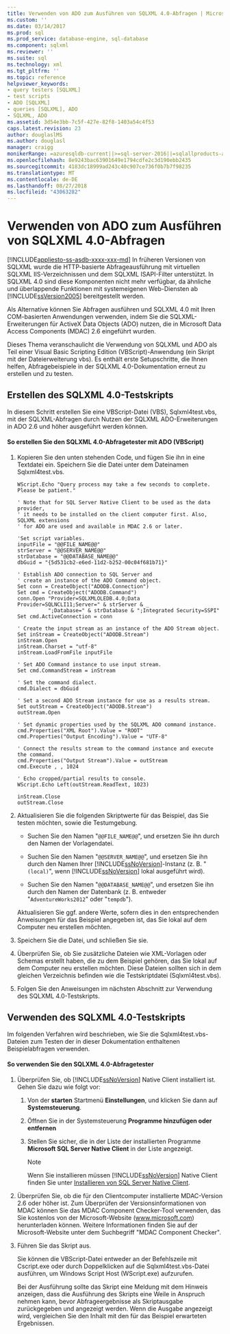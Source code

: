 ```yaml
---
title: Verwenden von ADO zum Ausführen von SQLXML 4.0-Abfragen | Microsoft-Dokumentation
ms.custom: ''
ms.date: 03/14/2017
ms.prod: sql
ms.prod_service: database-engine, sql-database
ms.component: sqlxml
ms.reviewer: ''
ms.suite: sql
ms.technology: xml
ms.tgt_pltfrm: ''
ms.topic: reference
helpviewer_keywords:
- query testers [SQLXML]
- test scripts
- ADO [SQLXML]
- queries [SQLXML], ADO
- SQLXML, ADO
ms.assetid: 3d54e3bb-7c5f-427e-82f8-1403a54c4f53
caps.latest.revision: 23
author: douglaslMS
ms.author: douglasl
manager: craigg
monikerRange: =azuresqldb-current||>=sql-server-2016||=sqlallproducts-allversions||>=sql-server-linux-2017||=azuresqldb-mi-current
ms.openlocfilehash: 8e9243bac63901649e1794cdfe2c3d190ebb2435
ms.sourcegitcommit: 4183dc18999ad243c40c907ce736f0b7b7f98235
ms.translationtype: MT
ms.contentlocale: de-DE
ms.lasthandoff: 08/27/2018
ms.locfileid: "43063282"
---
```

# <a name="using-ado-to-execute-sqlxml-40-queries"></a>Verwenden von ADO zum Ausführen von SQLXML 4.0-Abfragen
[!INCLUDE[appliesto-ss-asdb-xxxx-xxx-md](../../includes/appliesto-ss-asdb-xxxx-xxx-md.md)]
  In früheren Versionen von SQLXML wurde die HTTP-basierte Abfrageausführung mit virtuellen SQLXML IIS-Verzeichnissen und dem SQLXML ISAPI-Filter unterstützt. In SQLXML 4.0 sind diese Komponenten nicht mehr verfügbar, da ähnliche und überlappende Funktionen mit systemeigenen Web-Diensten ab [!INCLUDE[ssVersion2005](../../includes/ssversion2005-md.md)] bereitgestellt werden.  
  
 Als Alternative können Sie Abfragen ausführen und SQLXML 4.0 mit Ihren COM-basierten Anwendungen verwenden, indem Sie die SQLXML-Erweiterungen für ActiveX Data Objects (ADO) nutzen, die in Microsoft Data Access Components (MDAC) 2.6 eingeführt wurden.  
  
 Dieses Thema veranschaulicht die Verwendung von SQLXML und ADO als Teil einer Visual Basic Scripting Edition (VBScript)-Anwendung (ein Skript mit der Dateierweiterung vbs). Es enthält erste Setupschritte, die Ihnen helfen, Abfragebeispiele in der SQLXML 4.0-Dokumentation erneut zu erstellen und zu testen.  
  
## <a name="creating-the-sqlxml-40-test-script"></a>Erstellen des SQLXML 4.0-Testskripts  
 In diesem Schritt erstellen Sie eine VBScript-Datei (VBS), Sqlxml4test.vbs, mit der SQLXML-Abfragen durch Nutzen der SQLXML ADO-Erweiterungen in ADO 2.6 und höher ausgeführt werden können.  
  
#### <a name="to-create-the-sqlxml-40-query-tester-using-ado-vbscript"></a>So erstellen Sie den SQLXML 4.0-Abfragetester mit ADO (VBScript)  
  
1.  Kopieren Sie den unten stehenden Code, und fügen Sie ihn in eine Textdatei ein. Speichern Sie die Datei unter dem Dateinamen Sqlxml4test.vbs.  
  
    ```  
    WScript.Echo "Query process may take a few seconds to complete. Please be patient."  
  
    ' Note that for SQL Server Native Client to be used as the data provider,  
    ' it needs to be installed on the client computer first. Also, SQLXML extensions   
    ' for ADO are used and available in MDAC 2.6 or later.  
  
    'Set script variables.  
    inputFile = "@@FILE_NAME@@"  
    strServer = "@@SERVER_NAME@@"  
    strDatabase = "@@DATABASE_NAME@@"  
    dbGuid = "{5d531cb2-e6ed-11d2-b252-00c04f681b71}"  
  
    ' Establish ADO connection to SQL Server and   
    ' create an instance of the ADO Command object.  
    Set conn = CreateObject("ADODB.Connection")  
    Set cmd = CreateObject("ADODB.Command")  
    conn.Open "Provider=SQLXMLOLEDB.4.0;Data Provider=SQLNCLI11;Server=" & strServer & _  
              ";Database=" & strDatabase & ";Integrated Security=SSPI"  
    Set cmd.ActiveConnection = conn  
  
    ' Create the input stream as an instance of the ADO Stream object.  
    Set inStream = CreateObject("ADODB.Stream")  
    inStream.Open  
    inStream.Charset = "utf-8"  
    inStream.LoadFromFile inputFile  
  
    ' Set ADO Command instance to use input stream.  
    Set cmd.CommandStream = inStream  
  
    ' Set the command dialect.  
    cmd.Dialect = dbGuid  
  
    ' Set a second ADO Stream instance for use as a results stream.   
    Set outStream = CreateObject("ADODB.Stream")  
    outStream.Open  
  
    ' Set dynamic properties used by the SQLXML ADO command instance.   
    cmd.Properties("XML Root").Value = "ROOT"  
    cmd.Properties("Output Encoding").Value = "UTF-8"  
  
    ' Connect the results stream to the command instance and execute the command.  
    cmd.Properties("Output Stream").Value = outStream  
    cmd.Execute , , 1024  
  
    ' Echo cropped/partial results to console.  
    WScript.Echo Left(outStream.ReadText, 1023)  
  
    inStream.Close  
    outStream.Close  
    ```  
  
2.  Aktualisieren Sie die folgenden Skriptwerte für das Beispiel, das Sie testen möchten, sowie die Testumgebung.  
  
    -   Suchen Sie den Namen "`@@FILE_NAME@@`", und ersetzen Sie ihn durch den Namen der Vorlagendatei.  
  
    -   Suchen Sie den Namen "`@@SERVER_NAME@@`", und ersetzen Sie ihn durch den Namen Ihrer [!INCLUDE[ssNoVersion](../../includes/ssnoversion-md.md)]-Instanz (z. B. "`(local)`", wenn [!INCLUDE[ssNoVersion](../../includes/ssnoversion-md.md)] lokal ausgeführt wird).  
  
    -   Suchen Sie den Namen "`@@DATABASE_NAME@@`", und ersetzen Sie ihn durch den Namen der Datenbank (z. B. entweder "`AdventureWorks2012`" oder "`tempdb`").  
  
     Aktualisieren Sie ggf. andere Werte, sofern dies in den entsprechenden Anweisungen für das Beispiel angegeben ist, das Sie lokal auf dem Computer neu erstellen möchten.  
  
3.  Speichern Sie die Datei, und schließen Sie sie.  
  
4.  Überprüfen Sie, ob Sie zusätzliche Dateien wie XML-Vorlagen oder Schemas erstellt haben, die zu dem Beispiel gehören, das Sie lokal auf dem Computer neu erstellen möchten. Diese Dateien sollten sich in dem gleichen Verzeichnis befinden wie die Testskriptdatei (Sqlxml4test.vbs).  
  
5.  Folgen Sie den Anweisungen im nächsten Abschnitt zur Verwendung des SQLXML 4.0-Testskripts.  
  
## <a name="using-the-sqlxml-40-test-script"></a>Verwenden des SQLXML 4.0-Testskripts  
 Im folgenden Verfahren wird beschrieben, wie Sie die Sqlxml4test.vbs-Dateien zum Testen der in dieser Dokumentation enthaltenen Beispielabfragen verwenden.  
  
#### <a name="to-use-the-sqlxml-40-query-tester"></a>So verwenden Sie den SQLXML 4.0-Abfragetester  
  
1.  Überprüfen Sie, ob [!INCLUDE[ssNoVersion](../../includes/ssnoversion-md.md)] Native Client installiert ist. Gehen Sie dazu wie folgt vor:  
  
    1.  Von der **starten** Startmenü **Einstellungen**, und klicken Sie dann auf **Systemsteuerung**.  
  
    2.  Öffnen Sie in der Systemsteuerung **Programme hinzufügen oder entfernen**  
  
    3.  Stellen Sie sicher, die in der Liste der installierten Programme **Microsoft SQL Server Native Client** in der Liste angezeigt.  
  
        > [!NOTE]  
        >  Wenn Sie installieren müssen [!INCLUDE[ssNoVersion](../../includes/ssnoversion-md.md)] Native Client finden Sie unter [Installieren von SQL Server Native Client](../../relational-databases/native-client/applications/installing-sql-server-native-client.md).  
  
2.  Überprüfen Sie, ob die für den Clientcomputer installierte MDAC-Version 2.6 oder höher ist. Zum Überprüfen der Versionsinformationen von MDAC können Sie das MDAC Component Checker-Tool verwenden, das Sie kostenlos von der Microsoft-Website (www.microsoft.com) herunterladen können. Weitere Informationen finden Sie auf der Microsoft-Website unter dem Suchbegriff "MDAC Component Checker".  
  
3.  Führen Sie das Skript aus.  
  
     Sie können die VBScript-Datei entweder an der Befehlszeile mit Cscript.exe oder durch Doppelklicken auf die Sqlxml4test.vbs-Datei ausführen, um Windows Script Host (WScript.exe) aufzurufen.  
  
     Bei der Ausführung sollte das Skript eine Meldung mit dem Hinweis anzeigen, dass die Ausführung des Skripts eine Weile in Anspruch nehmen kann, bevor Abfrageergebnisse als Skriptausgabe zurückgegeben und angezeigt werden. Wenn die Ausgabe angezeigt wird, vergleichen Sie den Inhalt mit den für das Beispiel erwarteten Ergebnissen.  
  
  
